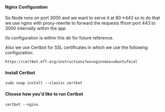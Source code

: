 #### Nginx Configuration

So Node runs on port 3000 and we want to serve it at 80->443 
so to do that we use nginx with proxy-rewrite to forward the requests ffrom port 443 to 3000 internally within the app

Its configuration is within this dir for future reference.

Also we use Certbot for SSL certificates in which we use the following configuration:

``` https://certbot.eff.org/instructions?ws=nginx&os=ubuntufocal ```

#### Install Certbot
```sudo snap install --classic certbot```

#### Choose how you'd like to run Certbot
```certbot --nginx```

